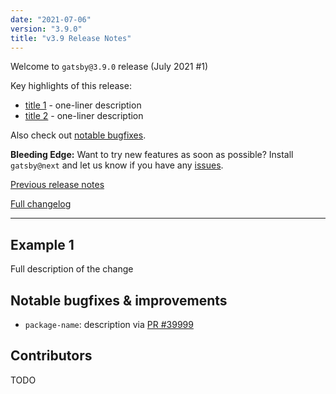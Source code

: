 ```yaml
---
date: "2021-07-06"
version: "3.9.0"
title: "v3.9 Release Notes"
---
```


Welcome to `gatsby@3.9.0` release (July 2021 #1)

Key highlights of this release:

- [title 1](#example-1) - one-liner description
- [title 2](#example-2) - one-liner description

Also check out [notable bugfixes](#notable-bugfixes--improvements).

**Bleeding Edge:** Want to try new features as soon as possible? Install `gatsby@next` and let us know
if you have any [issues](https://github.com/gatsbyjs/gatsby/issues).

[Previous release notes](/docs/reference/release-notes/v3.8)

[Full changelog](https://github.com/gatsbyjs/gatsby/compare/gatsby@3.9.0-next.0...gatsby@3.9.0)

---

## Example 1

Full description of the change

## Notable bugfixes & improvements

- `package-name`: description via [PR #39999](https://github.com/gatsbyjs/gatsby/pull/39999)

## Contributors

TODO
